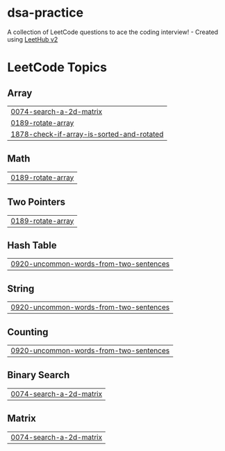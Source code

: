 # dsa-practice
A collection of LeetCode questions to ace the coding interview! - Created using [LeetHub v2](https://github.com/arunbhardwaj/LeetHub-2.0)

<!---LeetCode Topics Start-->
# LeetCode Topics
## Array
|  |
| ------- |
| [0074-search-a-2d-matrix](https://github.com/sagarb2003/dsa-practice/tree/master/0074-search-a-2d-matrix) |
| [0189-rotate-array](https://github.com/sagarb2003/dsa-practice/tree/master/0189-rotate-array) |
| [1878-check-if-array-is-sorted-and-rotated](https://github.com/sagarb2003/dsa-practice/tree/master/1878-check-if-array-is-sorted-and-rotated) |
## Math
|  |
| ------- |
| [0189-rotate-array](https://github.com/sagarb2003/dsa-practice/tree/master/0189-rotate-array) |
## Two Pointers
|  |
| ------- |
| [0189-rotate-array](https://github.com/sagarb2003/dsa-practice/tree/master/0189-rotate-array) |
## Hash Table
|  |
| ------- |
| [0920-uncommon-words-from-two-sentences](https://github.com/sagarb2003/dsa-practice/tree/master/0920-uncommon-words-from-two-sentences) |
## String
|  |
| ------- |
| [0920-uncommon-words-from-two-sentences](https://github.com/sagarb2003/dsa-practice/tree/master/0920-uncommon-words-from-two-sentences) |
## Counting
|  |
| ------- |
| [0920-uncommon-words-from-two-sentences](https://github.com/sagarb2003/dsa-practice/tree/master/0920-uncommon-words-from-two-sentences) |
## Binary Search
|  |
| ------- |
| [0074-search-a-2d-matrix](https://github.com/sagarb2003/dsa-practice/tree/master/0074-search-a-2d-matrix) |
## Matrix
|  |
| ------- |
| [0074-search-a-2d-matrix](https://github.com/sagarb2003/dsa-practice/tree/master/0074-search-a-2d-matrix) |
<!---LeetCode Topics End-->